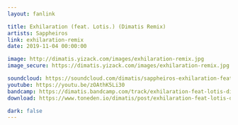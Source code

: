```yaml
---
layout: fanlink

title: Exhilaration (feat. Lotis.) (Dimatis Remix)
artists: Sappheiros
link: exhilaration-remix
date: 2019-11-04 00:00:00

image: http://dimatis.yizack.com/images/exhilaration-remix.jpg
image_secure: https://dimatis.yizack.com/images/exhilaration-remix.jpg

soundcloud: https://soundcloud.com/dimatis/sappheiros-exhilaration-feat-lotis-dimatis-remix
youtube: https://youtu.be/zOAthK5Li30
bandcamp: https://dimatis.bandcamp.com/track/exhilaration-feat-lotis-dimatis-remix
download: https://www.toneden.io/dimatis/post/exhilaration-feat-lotis-dimatis-remix

dark: false
---
```


